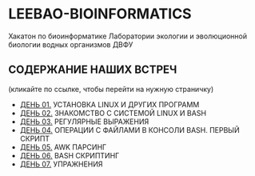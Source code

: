 # LEEBAO-BIOINFORMATICS

Хакатон по биоинформатике Лаборатории экологии и эволюционной биологии водных организмов ДВФУ


## СОДЕРЖАНИЕ НАШИХ ВСТРЕЧ
(кликайте по ссылке, чтобы перейти на нужную страничку)

* [ДЕНЬ 01.](https://github.com/vinni-bio/LEEBAO-BIOINFORMATICS/blob/master/INSTRUCTIONS/DAY01_25NOV19_LINUX.md) УСТАНОВКА LINUX И ДРУГИХ ПРОГРАММ
* [ДЕНЬ 02.](https://github.com/vinni-bio/LEEBAO-BIOINFORMATICS/blob/master/INSTRUCTIONS/DAY02_02DEC19_BASH.md) ЗНАКОМСТВО С СИСТЕМОЙ LINUX И BASH
* [ДЕНЬ 03.](https://github.com/vinni-bio/LEEBAO-BIOINFORMATICS/blob/master/INSTRUCTIONS/DAY03_09DEC19_REGEXP.md) РЕГУЛЯРНЫЕ ВЫРАЖЕНИЯ
* [ДЕНЬ 04.](https://github.com/vinni-bio/LEEBAO-BIOINFORMATICS/blob/master/INSTRUCTIONS/DAY04_16DEC19_BASHFILES.md) ОПЕРАЦИИ С ФАЙЛАМИ В КОНСОЛИ BASH. ПЕРВЫЙ СКРИПТ
* [ДЕНЬ 05.](https://github.com/vinni-bio/LEEBAO-BIOINFORMATICS/blob/master/INSTRUCTIONS/DAY05_23DEC19_AWK.md) AWK ПАРСИНГ
* [ДЕНЬ 06.](https://github.com/vinni-bio/LEEBAO-BIOINFORMATICS/blob/master/INSTRUCTIONS/DAY06_27JAN20_BASHSCRIPT.md) BASH СКРИПТИНГ
* [ДЕНЬ 07.](https://github.com/vinni-bio/LEEBAO-BIOINFORMATICS/blob/master/INSTRUCTIONS/DAY07_03FEB20_EXERCISES.md) УПРАЖНЕНИЯ

